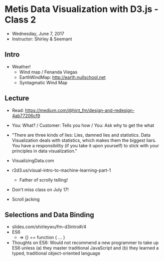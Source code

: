 # Metis Data Visualization with D3.js - Class 2

- Wednesday, June 7, 2017
- Instructor: Shirley & Seemant

## Intro

- Weather!
	- Wind map / Fenanda Viegas
	- EarthWindMap: http://earth.nullschool.net
	- Syntagmatic Wind Map

## Lecture

- Read: https://medium.com/@hint_fm/design-and-redesign-4ab77206cf9
- You: What? / Customer: Tells you how / You: Ask why to get the what
- "There are three kinds of lies: Lies, damned lies and statistics. Data Visualization deals with statistics, which makes them the biggest liars. You have a responsibility (if you take it upon yourself) to stick with your principles in data visualization."

- VisualizingData.com
- r2d3.us/visual-intro-to-machine-learning-part-1
	- Father of scrolly telling!
- Don't miss class on July 17!
- Scroll jacking 

## Selections and Data Binding
- slides.com/shirleywu/fm-d3intro#/4
- ES6
	- => {} == function { ... }
- Thoughts on ES6: Would not recommend a new programmer to take up ES6 unless (a) they master traditional JavaScript and (b) they learned a typed, traditional object-oriented language